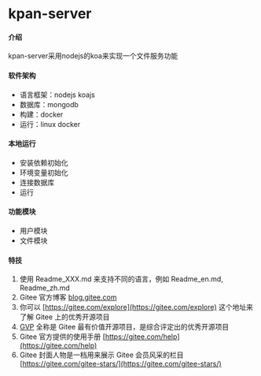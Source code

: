 # kpan-server

#### 介绍
kpan-server采用nodejs的koa来实现一个文件服务功能

#### 软件架构
- 语言框架：nodejs  koajs
- 数据库：mongodb
- 构建：docker
- 运行：linux docker


#### 本地运行
- 安装依赖初始化
- 环境变量初始化
- 连接数据库
- 运行

#### 功能模块

- 用户模块
- 文件模块

#### 特技

1.  使用 Readme\_XXX.md 来支持不同的语言，例如 Readme\_en.md, Readme\_zh.md
2.  Gitee 官方博客 [blog.gitee.com](https://blog.gitee.com)
3.  你可以 [https://gitee.com/explore](https://gitee.com/explore) 这个地址来了解 Gitee 上的优秀开源项目
4.  [GVP](https://gitee.com/gvp) 全称是 Gitee 最有价值开源项目，是综合评定出的优秀开源项目
5.  Gitee 官方提供的使用手册 [https://gitee.com/help](https://gitee.com/help)
6.  Gitee 封面人物是一档用来展示 Gitee 会员风采的栏目 [https://gitee.com/gitee-stars/](https://gitee.com/gitee-stars/)